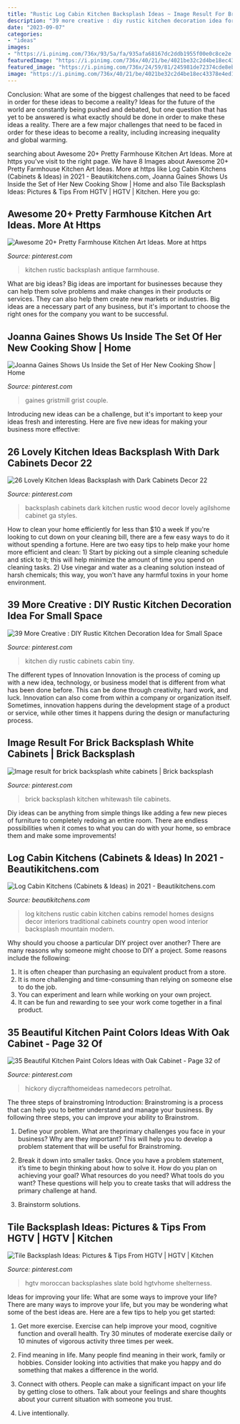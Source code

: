 ```yaml
---
title: "Rustic Log Cabin Kitchen Backsplash Ideas ~ Image Result For Brick Backsplash White Cabinets"
description: "39 more creative : diy rustic kitchen decoration idea for small space"
date: "2023-09-07"
categories:
- "ideas"
images:
- "https://i.pinimg.com/736x/93/5a/fa/935afa68167dc2ddb1955f00e0c8ce2e.jpg"
featuredImage: "https://i.pinimg.com/736x/40/21/be/4021be32c2d4be18ec43378e4ed1c524.jpg"
featured_image: "https://i.pinimg.com/736x/24/59/81/245981de72374cde8eb105efb5bf3c07.jpg"
image: "https://i.pinimg.com/736x/40/21/be/4021be32c2d4be18ec43378e4ed1c524.jpg"
---
```



Conclusion: What are some of the biggest challenges that need to be faced in order for these ideas to become a reality?
Ideas for the future of the world are constantly being pushed and debated, but one question that has yet to be answered is what exactly should be done in order to make these ideas a reality. There are a few major challenges that need to be faced in order for these ideas to become a reality, including increasing inequality and global warming.

	

		
searching about Awesome 20+ Pretty Farmhouse Kitchen Art Ideas. More at https you've visit to the right page. We have 8 Images about Awesome 20+ Pretty Farmhouse Kitchen Art Ideas. More at https like Log Cabin Kitchens (Cabinets &amp; Ideas) in 2021 - Beautikitchens.com, Joanna Gaines Shows Us Inside the Set of Her New Cooking Show | Home and also Tile Backsplash Ideas: Pictures &amp; Tips From HGTV | HGTV | Kitchen. Here you go:
		
    
## Awesome 20+ Pretty Farmhouse Kitchen Art Ideas. More At Https

<img loading=lazy src="https://i.pinimg.com/736x/93/5a/fa/935afa68167dc2ddb1955f00e0c8ce2e.jpg" onerror="this.onerror=null;this.src='https://tse3.mm.bing.net/th?id=OIP.C4aO1kbwYCaiu6L5GdwfLAHaLF&amp;pid=15.1';" alt="Awesome 20+ Pretty Farmhouse Kitchen Art Ideas. More at https">

_Source: pinterest.com_

>kitchen rustic backsplash antique farmhouse. 

	

What are big ideas?
Big ideas are important for businesses because they can help them solve problems and make changes in their products or services. They can also help them create new markets or industries. Big ideas are a necessary part of any business, but it's important to choose the right ones for the company you want to be successful.

    
## Joanna Gaines Shows Us Inside The Set Of Her New Cooking Show | Home

<img loading=lazy src="https://i.pinimg.com/736x/24/59/81/245981de72374cde8eb105efb5bf3c07.jpg" onerror="this.onerror=null;this.src='https://tse3.mm.bing.net/th?id=OIP.2G_THaHRL-tZdi9i9YtWqgAAAA&amp;pid=15.1';" alt="Joanna Gaines Shows Us Inside the Set of Her New Cooking Show | Home">

_Source: pinterest.com_

>gaines gristmill grist couple. 

	

Introducing new ideas can be a challenge, but it's important to keep your ideas fresh and interesting. Here are five new ideas for making your business more effective:

    
## 26 Lovely Kitchen Ideas Backsplash With Dark Cabinets Decor 22

<img loading=lazy src="https://i.pinimg.com/736x/a6/ee/7f/a6ee7f97d56fb83f72860f112cf83ffe.jpg" onerror="this.onerror=null;this.src='https://tse4.mm.bing.net/th?id=OIP.IUxFnW-g0cHXMg16k61SFAHaNK&amp;pid=15.1';" alt="26 Lovely Kitchen Ideas Backsplash with Dark Cabinets Decor 22">

_Source: pinterest.com_

>backsplash cabinets dark kitchen rustic wood decor lovely agilshome cabinet ga styles. 

	

How to clean your home efficiently for less than $10 a week
If you're looking to cut down on your cleaning bill, there are a few easy ways to do it without spending a fortune. Here are two easy tips to help make your home more efficient and clean: 1) Start by picking out a simple cleaning schedule and stick to it; this will help minimize the amount of time you spend on cleaning tasks. 2) Use vinegar and water as a cleaning solution instead of harsh chemicals; this way, you won't have any harmful toxins in your home environment.

    
## 39 More Creative : DIY Rustic Kitchen Decoration Idea For Small Space

<img loading=lazy src="https://i.pinimg.com/736x/29/01/a0/2901a0a4caaa94a9662e1140970dde09.jpg" onerror="this.onerror=null;this.src='https://tse2.mm.bing.net/th?id=OIP.f5kkiBVegabS7A64w0Gq1gHaJ4&amp;pid=15.1';" alt="39 More Creative : DIY Rustic Kitchen Decoration Idea for Small Space">

_Source: pinterest.com_

>kitchen diy rustic cabinets cabin tiny. 

	

The different types of Innovation
Innovation is the process of coming up with a new idea, technology, or business model that is different from what has been done before. This can be done through creativity, hard work, and luck. Innovation can also come from within a company or organization itself. Sometimes, innovation happens during the development stage of a product or service, while other times it happens during the design or manufacturing process.

    
## Image Result For Brick Backsplash White Cabinets | Brick Backsplash

<img loading=lazy src="https://i.pinimg.com/736x/d5/d3/59/d5d3590840b1b41a8d2d6f07bd835b03.jpg" onerror="this.onerror=null;this.src='https://tse1.mm.bing.net/th?id=OIP.0zVYGDw7kHmFeO7XESzIcQHaJ9&amp;pid=15.1';" alt="Image result for brick backsplash white cabinets | Brick backsplash">

_Source: pinterest.com_

>brick backsplash kitchen whitewash tile cabinets. 

	

Diy ideas can be anything from simple things like adding a few new pieces of furniture to completely redoing an entire room. There are endless possibilities when it comes to what you can do with your home, so embrace them and make some improvements!

    
## Log Cabin Kitchens (Cabinets &amp; Ideas) In 2021 - Beautikitchens.com

<img loading=lazy src="https://beautikitchens.com/wp-content/uploads/2018/12/4.jpg" onerror="this.onerror=null;this.src='https://tse3.mm.bing.net/th?id=OIP.WOQQBwJ7VGrMkHbTq964TQAAAA&amp;pid=15.1';" alt="Log Cabin Kitchens (Cabinets &amp; Ideas) in 2021 - Beautikitchens.com">

_Source: beautikitchens.com_

>log kitchens rustic cabin kitchen cabins remodel homes designs decor interiors traditional cabinets country open wood interior backsplash mountain modern. 

	

Why should you choose a particular DIY project over another?
There are many reasons why someone might choose to DIY a project. Some reasons include the following: 
1) It is often cheaper than purchasing an equivalent product from a store.
2) It is more challenging and time-consuming than relying on someone else to do the job.
3) You can experiment and learn while working on your own project.
4) It can be fun and rewarding to see your work come together in a final product.

    
## 35 Beautiful Kitchen Paint Colors Ideas With Oak Cabinet - Page 32 Of

<img loading=lazy src="https://i.pinimg.com/736x/40/21/be/4021be32c2d4be18ec43378e4ed1c524.jpg" onerror="this.onerror=null;this.src='https://tse2.mm.bing.net/th?id=OIP.VtFBDAlTy5rC5qO51elvzQHaKw&amp;pid=15.1';" alt="35 Beautiful Kitchen Paint Colors Ideas with Oak Cabinet - Page 32 of">

_Source: pinterest.com_

>hickory diycrafthomeideas namedecors petrolhat. 

	

The three steps of brainstroming
Introduction:
Brainstroming is a process that can help you to better understand and manage your business. By following three steps, you can improve your ability to Brainstrom.

1. Define your problem. What are theprimary challenges you face in your business? Why are they important? This will help you to develop a problem statement that will be useful for Brainstroming.

2. Break it down into smaller tasks. Once you have a problem statement, it’s time to begin thinking about how to solve it. How do you plan on achieving your goal? What resources do you need? What tools do you want? These questions will help you to create tasks that will address the primary challenge at hand.

3. Brainstorm solutions.

    
## Tile Backsplash Ideas: Pictures &amp; Tips From HGTV | HGTV | Kitchen

<img loading=lazy src="https://i.pinimg.com/736x/bc/2b/a7/bc2ba711f5a474a4610bf8d28bf47c16.jpg" onerror="this.onerror=null;this.src='https://tse1.mm.bing.net/th?id=OIP.OhB_z__ODeIOXgPt9Q9pCAHaJ5&amp;pid=15.1';" alt="Tile Backsplash Ideas: Pictures &amp; Tips From HGTV | HGTV | Kitchen">

_Source: pinterest.com_

>hgtv moroccan backsplashes slate bold hgtvhome shelterness. 

	

Ideas for improving your life: What are some ways to improve your life?
There are many ways to improve your life, but you may be wondering what some of the best ideas are. Here are a few tips to help you get started:
1. Get more exercise. Exercise can help improve your mood, cognitive function and overall health. Try 30 minutes of moderate exercise daily or 10 minutes of vigorous activity three times per week.

2. Find meaning in life. Many people find meaning in their work, family or hobbies. Consider looking into activities that make you happy and do something that makes a difference in the world.

3. Connect with others. People can make a significant impact on your life by getting close to others. Talk about your feelings and share thoughts about your current situation with someone you trust.

4. Live intentionally.

